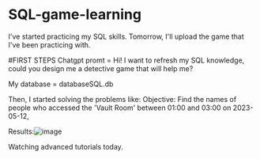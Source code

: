 # SQL-game-learning

I've started practicing my SQL skills. Tomorrow, I'll upload the game that I've been practicing with.

#FIRST STEPS
Chatgpt promt = Hi! I want to refresh my SQL knowledge, could you design me a detective game that will help me?

My database = databaseSQL.db

Then, I started solving the problems like:
  Objective: Find the names of people who accessed the 'Vault Room' between 01:00 and 03:00 on 2023-05-12,

  Results:![image](https://github.com/user-attachments/assets/77ee2fab-94e5-431e-9038-c0e894eefeb9)


Watching advanced tutorials today.
